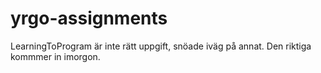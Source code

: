 # yrgo-assignments


LearningToProgram är inte rätt uppgift, snöade iväg på annat. Den riktiga kommmer in imorgon.
